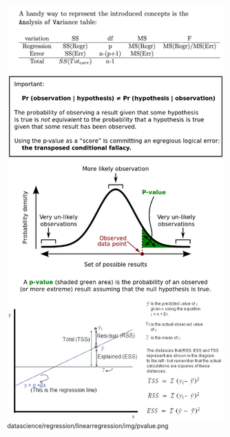



![pic](img/fdist.png)
![pic](img/pvalue.png)
![pic](img/ss.png)
datascience/regression/linearregression/img/pvalue.png
